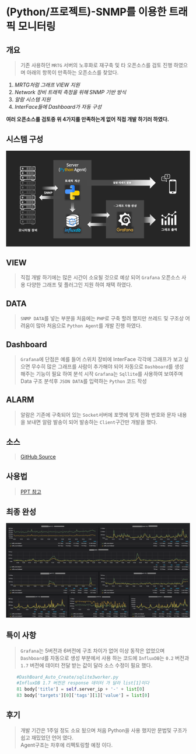 # (Python/프로젝트)-SNMP를 이용한 트래픽 모니터링

## 개요
>기존 사용하던 `MRTG` 서버의 노후화로 재구축 및 타 오픈소스를 검토 진행 하였으며 아래의 항목이 만족하는 오픈소스를 찾았다.

1. _MRTG처럼 그래프 VIEW 지원_
1. _Network 장비 트래픽 측정을 위해 SNMP 기반 방식_
1. _알람 시스템 지원_
1. _InterFace들에 Dashboard가 자동 구성_

**여러 오픈소스를 검토중 위 4가지를 만족하는게 없어 직접 개발 하기러 하였다.**

## 시스템 구성
![구조](https://raw.githubusercontent.com/Tosi123/Tosi123.github.io/master/assets/image/snmp_monitoring_system.png)

## VIEW
>직접 개발 하기에는 많은 시간이 소요될 것으로 예상 되어 `Grafana` 오픈소스 사용 
다양한 그래프 및 플러그인 지원 하여 채택 하였다.

## DATA
>`SNMP DATA`를 넣는 부분을 처음에는 `PHP`로 구축 할려 했지만 쓰레드 및 구조상 어려움이 많아 처음으로 `Python Agent`를 개발 진행 하였다.

## Dashboard
>`Grafana`에 단점은 예를 들어 스위치 장비에 InterFace 각각에 그래프가 보고 싶으면
무수히 많은 그래프를 사람이 추가해야 되어 자동으로 `Dashboard`를 생성 해주는 기능이 필요 하여 분석 시작 `Grafana`는 `Sqllite`를 사용하여 보여주며 Data 구조 분석후 
`JSON DATA`를 입력하는 `Python` 코드 작성

## ALARM
>알람은 기존에 구축되어 있는 `Socket`서버에 포맷에 맞게 전화 번호와 문자 내용을 보내면 알람 발송이 되어 발송하는 `Client`구간만 개발을 했다.

## 소스
>[GitHub Source](https://github.com/Tosi123/NetworkMonitoring)

## 사용법
>[PPT 참고](https://github.com/Tosi123/NetworkMonitoring/tree/master/manual)

## 최종 완성
![완성본](https://raw.githubusercontent.com/Tosi123/Tosi123.github.io/master/assets/image/snmp_monitoring_ex.png)

## 특이 사항
>`Grafana`는 5버전과 6버전에 구조 차이가 없어 이상 동작은 없었으며<br> 
`Dashboard`를 자동으로 생성 부분에서 사용 하는 코드에 `InfluxDB`는 `0.2` 버전과 `1.7` 버전에
데이터 전달 받는 값이 달라 소스 수정이 필요 했다.

```python
    #DashBoard_Auto_Create/sqlite3worker.py
    #InfluxDB 1.7 버전은 response 데이터 가 달라 list[1]이다
    81 body['title'] = self.server_ip + '-' + list[0]  
    83 body['targets'][0]['tags'][1]['value'] = list[0]  
```

## 후기
>개발 기간은 1주일 정도 소요 됬으며 처음 Python을 사용 했지만 문법및 구조가 쉽고 재밌었던 언어 였다.<br>
Agent구조는 차후에 리펙토링할 예정 이다.
